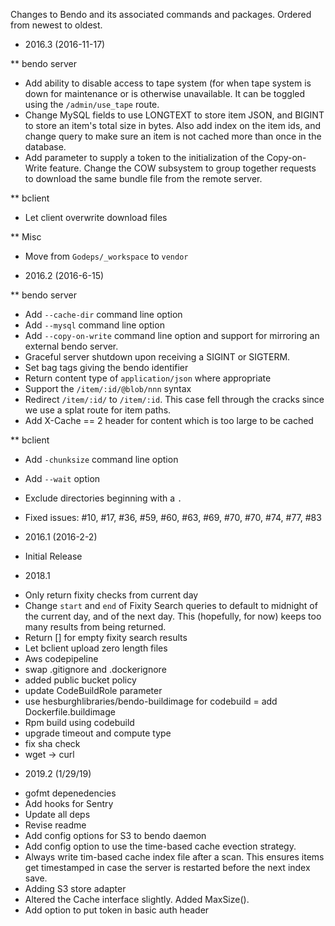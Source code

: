 Changes to Bendo and its associated commands and packages. Ordered from newest
to oldest.

* 2016.3 (2016-11-17)

 ** bendo server

 - Add ability to disable access to tape system (for when tape system is
 down for maintenance or is otherwise unavailable. It can be toggled using
 the `/admin/use_tape` route.
 - Change MySQL fields to use LONGTEXT to store item JSON, and BIGINT to store
 an item's total size in bytes. Also add index on the item ids, and change
 query to make sure an item is not cached more than once in the database.
 - Add parameter to supply a token to the initialization of the Copy-on-Write
 feature. Change the COW subsystem to group together requests to download the
 same bundle file from the remote server.

 ** bclient

 - Let client overwrite download files

 ** Misc

 - Move from `Godeps/_workspace` to `vendor`


* 2016.2 (2016-6-15)

 ** bendo server

 - Add `--cache-dir` command line option
 - Add `--mysql` command line option
 - Add `--copy-on-write` command line option and support for mirroring an
 external bendo server.
 - Graceful server shutdown upon receiving a SIGINT or SIGTERM.
 - Set bag tags giving the bendo identifier
 - Return content type of `application/json` where appropriate
 - Support the `/item/:id/@blob/nnn` syntax
 - Redirect `/item/:id/` to `/item/:id`. This case fell through the cracks
 since we use a splat route for item paths.
 - Add X-Cache == 2 header for content which is too large to be cached

 ** bclient

 - Add `-chunksize` command line option
 - Add `--wait` option
 - Exclude directories beginning with a `.`

 - Fixed issues: #10, #17, #36, #59, #60, #63, #69, #70, #70, #74, #77, #83

* 2016.1 (2016-2-2)

 - Initial Release

* 2018.1
 - Only return fixity checks from current day
 - Change `start` and `end` of Fixity Search queries to default to midnight
    of the current day, and of the next day.
    This (hopefully, for now) keeps too many results from being returned.
 -  Return [] for empty fixity search results
 -  Let bclient upload zero length files
 -  Aws codepipeline
 - swap .gitignore and .dockerignore
 - added public bucket policy
 - update CodeBuildRole parameter
 - use hesburghlibraries/bendo-buildimage for codebuild
 =  add Dockerfile.buildimage
 - Rpm build using codebuild
 - upgrade timeout and compute type
 - fix sha check
 - wget -> curl

* 2019.2 (1/29/19)

 -  gofmt depenedencies
 -  Add hooks for Sentry
 -  Update all deps
 -  Revise readme
 -  Add config options for S3 to bendo daemon
 -  Add config option to use the time-based cache evection strategy.
 -  Always write tim-based cache index file after a scan. This ensures
    items get timestamped in case the server is restarted before the next
    index save.
 -  Adding S3 store adapter
 -  Altered the Cache interface slightly. Added MaxSize().
 -  Add option to put token in basic auth header
 
